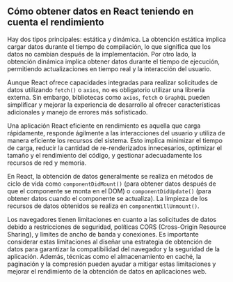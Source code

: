 ## Cómo obtener datos en React teniendo en cuenta el rendimiento

Hay dos tipos principales: estática y dinámica. La obtención estática implica cargar datos durante el tiempo de compilación, lo que significa que los datos no cambian después de la implementación. Por otro lado, la obtención dinámica implica obtener datos durante el tiempo de ejecución, permitiendo actualizaciones en tiempo real y la interacción del usuario.

Aunque React ofrece capacidades integradas para realizar solicitudes de datos utilizando `fetch()` o `axios`, no es obligatorio utilizar una librería externa. Sin embargo, bibliotecas como `axios`, `fetch` o `GraphQL` pueden simplificar y mejorar la experiencia de desarrollo al ofrecer características adicionales y manejo de errores más sofisticado.

Una aplicación React eficiente en rendimiento es aquella que carga rápidamente, responde ágilmente a las interacciones del usuario y utiliza de manera eficiente los recursos del sistema. Esto implica minimizar el tiempo de carga, reducir la cantidad de re-renderizados innecesarios, optimizar el tamaño y el rendimiento del código, y gestionar adecuadamente los recursos de red y memoria.

En React, la obtención de datos generalmente se realiza en métodos de ciclo de vida como `componentDidMount()` (para obtener datos después de que el componente se monta en el DOM) o `componentDidUpdate()` (para obtener datos cuando el componente se actualiza). La limpieza de los recursos de datos obtenidos se realiza en `componentWillUnmount()`.

Los navegadores tienen limitaciones en cuanto a las solicitudes de datos debido a restricciones de seguridad, políticas CORS (Cross-Origin Resource Sharing), y límites de ancho de banda y conexiones. Es importante considerar estas limitaciones al diseñar una estrategia de obtención de datos para garantizar la compatibilidad del navegador y la seguridad de la aplicación. Además, técnicas como el almacenamiento en caché, la paginación y la compresión pueden ayudar a mitigar estas limitaciones y mejorar el rendimiento de la obtención de datos en aplicaciones web.

